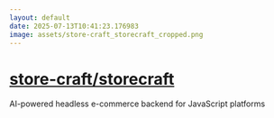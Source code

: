 ```yaml
---
layout: default
date: 2025-07-13T10:41:23.176983
image: assets/store-craft_storecraft_cropped.png
---
```


# [store-craft/storecraft](https://github.com/store-craft/storecraft)

AI-powered headless e-commerce backend for JavaScript platforms
